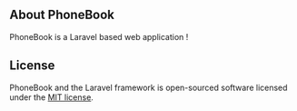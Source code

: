 ## About PhoneBook

PhoneBook is a Laravel based web application !


## License

PhoneBook and the Laravel framework is open-sourced software licensed under the [MIT license](https://opensource.org/licenses/MIT).
